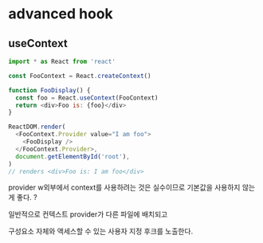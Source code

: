 # advanced hook

## useContext

```js
import * as React from 'react'

const FooContext = React.createContext()

function FooDisplay() {
  const foo = React.useContext(FooContext)
  return <div>Foo is: {foo}</div>
}

ReactDOM.render(
  <FooContext.Provider value="I am foo">
    <FooDisplay />
  </FooContext.Provider>,
  document.getElementById('root'),
)
// renders <div>Foo is: I am foo</div>
```

provider w외부에서 context를 사용하려는 것은 실수이므로 기본값을 사용하지 않는게 좋다. ?

일반적으로 컨텍스트 provider가 다른 파일에 배치되고

구성요소 자체와 액세스할 수 있는 사용자 지정 후크를 노출한다.
